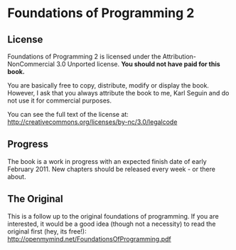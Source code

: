 # Foundations of Programming 2 #

## License ##
Foundations of Programming 2 is licensed under the Attribution-NonCommercial 3.0 Unported license. **You should not have paid for this book.**

You are basically free to copy, distribute, modify or display the book. However, I ask that you always attribute the book to me, Karl Seguin and do not use it for commercial purposes.

You can see the full text of the license at:
<http://creativecommons.org/licenses/by-nc/3.0/legalcode>

## Progress ##
The book is a work in progress with an expected finish date of early February 2011. New chapters should be released every week - or there about.

## The Original ##
This is a follow up to the original foundations of programming. If you are interested, it would be a good idea (though not a necessity) to read the original first (hey, its free!): <http://openmymind.net/FoundationsOfProgramming.pdf>

